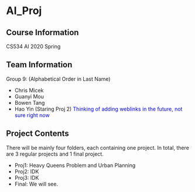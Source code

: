 # AI_Proj
## Course Information
CS534 AI 2020 Spring
## Team Information
Group 9: (Alphabetical Order in Last Name)
* Chris Micek
* Guanyi Mou
* Bowen Tang
* Hao Yin (Staring Proj 2)
<span style="color:blue">Thinking of adding weblinks in the future, not sure right now</span>
## Project Contents
There will be mainly four folders, each containing one project. In total, there are 3 regular projects and 1 final project.
* Proj1: Heavy Queens Problem and Urban Planning
* Proj2: IDK
* Proj3: IDK
* Final: We will see.
